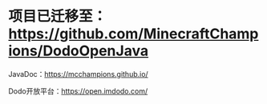 # 项目已迁移至：https://github.com/MinecraftChampions/DodoOpenJava
JavaDoc：https://mcchampions.github.io/

Dodo开放平台：https://open.imdodo.com/
